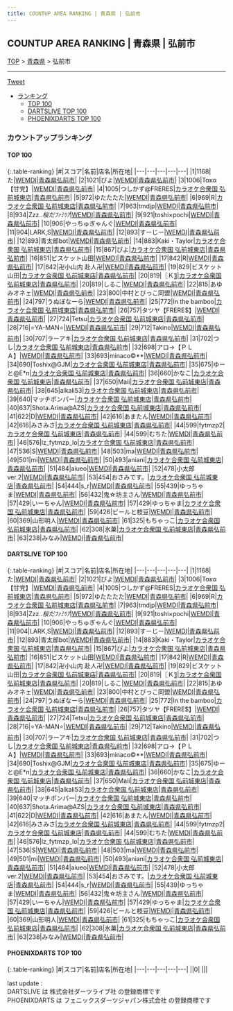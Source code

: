 ```yaml
---
title: COUNTUP AREA RANKING | 青森県 | 弘前市
---
```

## COUNTUP AREA RANKING | 青森県 | 弘前市

[TOP](/darts/rank/) > [青森県](/darts/rank/青森県/) > 弘前市

___

<a href="https://twitter.com/share?ref_src=twsrc%5Etfw" data-text="COUNTUP AREA RANKING | 青森県弘前市" class="twitter-share-button" data-hashtags="DARTSLIVE,PHOENIXDARTS,darts,ダーツ" data-show-count="false">Tweet</a>

* [ランキング](#カウントアップランキング)
    * [TOP 100](#top-100)
    * [DARTSLIVE TOP 100](#dartslive-top-100)
    * [PHOENIXDARTS TOP 100](#phoenixdarts-top-100)

### カウントアップランキング

#### TOP 100



{:.table-ranking}
|#|スコア|名前|店名|所在地|
|---|---|---|---|---|
|1|1168|<span class="rank-name-dl">た</span>|<a href="https://search.dartslive.com/jp/shop/9cc9816dccb3c0a80d9b047a20a7ba1e">WEMDI</a>|<a href="/darts/rank/青森県/弘前市">青森県弘前市</a>|
|2|1021|<span class="rank-name-dl">ぴよ</span>|<a href="https://search.dartslive.com/jp/shop/9cc9816dccb3c0a80d9b047a20a7ba1e">WEMDI</a>|<a href="/darts/rank/青森県/弘前市">青森県弘前市</a>|
|3|1006|<span class="rank-name-dl">Τακα【甘党】</span>|<a href="https://search.dartslive.com/jp/shop/9cc9816dccb3c0a80d9b047a20a7ba1e">WEMDI</a>|<a href="/darts/rank/青森県/弘前市">青森県弘前市</a>|
|4|1005|<span class="rank-name-dl">つしかず@FRERES</span>|<a href="https://search.dartslive.com/jp/shop/6d9e05ee0917894ea3f63593b5358cc4">カラオケ合衆国 弘前城東店</a>|<a href="/darts/rank/青森県/弘前市">青森県弘前市</a>|
|5|972|<span class="rank-name-dl">ゆたたたた</span>|<a href="https://search.dartslive.com/jp/shop/9cc9816dccb3c0a80d9b047a20a7ba1e">WEMDI</a>|<a href="/darts/rank/青森県/弘前市">青森県弘前市</a>|
|6|969|<span class="rank-name-dl">R</span>|<a href="https://search.dartslive.com/jp/shop/6d9e05ee0917894ea3f63593b5358cc4">カラオケ合衆国 弘前城東店</a>|<a href="/darts/rank/青森県/弘前市">青森県弘前市</a>|
|7|963|<span class="rank-name-dl">tmdjp</span>|<a href="https://search.dartslive.com/jp/shop/9cc9816dccb3c0a80d9b047a20a7ba1e">WEMDI</a>|<a href="/darts/rank/青森県/弘前市">青森県弘前市</a>|
|8|934|<span class="rank-name-dl">Zzz..*桜だﾌｧﾐﾘｱ*</span>|<a href="https://search.dartslive.com/jp/shop/9cc9816dccb3c0a80d9b047a20a7ba1e">WEMDI</a>|<a href="/darts/rank/青森県/弘前市">青森県弘前市</a>|
|9|921|<span class="rank-name-dl">toshi×pochi</span>|<a href="https://search.dartslive.com/jp/shop/9cc9816dccb3c0a80d9b047a20a7ba1e">WEMDI</a>|<a href="/darts/rank/青森県/弘前市">青森県弘前市</a>|
|10|906|<span class="rank-name-dl">やっちゅぎゃんぐ</span>|<a href="https://search.dartslive.com/jp/shop/9cc9816dccb3c0a80d9b047a20a7ba1e">WEMDI</a>|<a href="/darts/rank/青森県/弘前市">青森県弘前市</a>|
|11|904|<span class="rank-name-dl">LARK,S</span>|<a href="https://search.dartslive.com/jp/shop/9cc9816dccb3c0a80d9b047a20a7ba1e">WEMDI</a>|<a href="/darts/rank/青森県/弘前市">青森県弘前市</a>|
|12|893|<span class="rank-name-dl">すーじー</span>|<a href="https://search.dartslive.com/jp/shop/9cc9816dccb3c0a80d9b047a20a7ba1e">WEMDI</a>|<a href="/darts/rank/青森県/弘前市">青森県弘前市</a>|
|12|893|<span class="rank-name-dl">青太郎bot</span>|<a href="https://search.dartslive.com/jp/shop/9cc9816dccb3c0a80d9b047a20a7ba1e">WEMDI</a>|<a href="/darts/rank/青森県/弘前市">青森県弘前市</a>|
|14|883|<span class="rank-name-dl">Kaki・Taylor</span>|<a href="https://search.dartslive.com/jp/shop/6d9e05ee0917894ea3f63593b5358cc4">カラオケ合衆国 弘前城東店</a>|<a href="/darts/rank/青森県/弘前市">青森県弘前市</a>|
|15|867|<span class="rank-name-dl">ぴよ</span>|<a href="https://search.dartslive.com/jp/shop/6d9e05ee0917894ea3f63593b5358cc4">カラオケ合衆国 弘前城東店</a>|<a href="/darts/rank/青森県/弘前市">青森県弘前市</a>|
|16|851|<span class="rank-name-dl">ビスケット山田</span>|<a href="https://search.dartslive.com/jp/shop/9cc9816dccb3c0a80d9b047a20a7ba1e">WEMDI</a>|<a href="/darts/rank/青森県/弘前市">青森県弘前市</a>|
|17|842|<span class="rank-name-dl">R</span>|<a href="https://search.dartslive.com/jp/shop/9cc9816dccb3c0a80d9b047a20a7ba1e">WEMDI</a>|<a href="/darts/rank/青森県/弘前市">青森県弘前市</a>|
|17|842|<span class="rank-name-dl">卍小山内 赴人卍</span>|<a href="https://search.dartslive.com/jp/shop/9cc9816dccb3c0a80d9b047a20a7ba1e">WEMDI</a>|<a href="/darts/rank/青森県/弘前市">青森県弘前市</a>|
|19|829|<span class="rank-name-dl">ビスケット山田</span>|<a href="https://search.dartslive.com/jp/shop/6d9e05ee0917894ea3f63593b5358cc4">カラオケ合衆国 弘前城東店</a>|<a href="/darts/rank/青森県/弘前市">青森県弘前市</a>|
|20|819|<span class="rank-name-dl">〖Ｋ〗</span>|<a href="https://search.dartslive.com/jp/shop/6d9e05ee0917894ea3f63593b5358cc4">カラオケ合衆国 弘前城東店</a>|<a href="/darts/rank/青森県/弘前市">青森県弘前市</a>|
|20|819|<span class="rank-name-dl">しるこ</span>|<a href="https://search.dartslive.com/jp/shop/9cc9816dccb3c0a80d9b047a20a7ba1e">WEMDI</a>|<a href="/darts/rank/青森県/弘前市">青森県弘前市</a>|
|22|815|<span class="rank-name-dl">あゆみオネェ</span>|<a href="https://search.dartslive.com/jp/shop/9cc9816dccb3c0a80d9b047a20a7ba1e">WEMDI</a>|<a href="/darts/rank/青森県/弘前市">青森県弘前市</a>|
|23|800|<span class="rank-name-dl">中村とびっこ同盟</span>|<a href="https://search.dartslive.com/jp/shop/9cc9816dccb3c0a80d9b047a20a7ba1e">WEMDI</a>|<a href="/darts/rank/青森県/弘前市">青森県弘前市</a>|
|24|797|<span class="rank-name-dl">うぬぼなーら</span>|<a href="https://search.dartslive.com/jp/shop/9cc9816dccb3c0a80d9b047a20a7ba1e">WEMDI</a>|<a href="/darts/rank/青森県/弘前市">青森県弘前市</a>|
|25|772|<span class="rank-name-dl">In the bamboo</span>|<a href="https://search.dartslive.com/jp/shop/6d9e05ee0917894ea3f63593b5358cc4">カラオケ合衆国 弘前城東店</a>|<a href="/darts/rank/青森県/弘前市">青森県弘前市</a>|
|26|757|<span class="rank-name-dl">タツヤ【FRERE$】</span>|<a href="https://search.dartslive.com/jp/shop/9cc9816dccb3c0a80d9b047a20a7ba1e">WEMDI</a>|<a href="/darts/rank/青森県/弘前市">青森県弘前市</a>|
|27|724|<span class="rank-name-dl">Tetsu</span>|<a href="https://search.dartslive.com/jp/shop/6d9e05ee0917894ea3f63593b5358cc4">カラオケ合衆国 弘前城東店</a>|<a href="/darts/rank/青森県/弘前市">青森県弘前市</a>|
|28|716|<span class="rank-name-dl">⭐YA-MAN⭐</span>|<a href="https://search.dartslive.com/jp/shop/9cc9816dccb3c0a80d9b047a20a7ba1e">WEMDI</a>|<a href="/darts/rank/青森県/弘前市">青森県弘前市</a>|
|29|712|<span class="rank-name-dl">Takino</span>|<a href="https://search.dartslive.com/jp/shop/9cc9816dccb3c0a80d9b047a20a7ba1e">WEMDI</a>|<a href="/darts/rank/青森県/弘前市">青森県弘前市</a>|
|30|707|<span class="rank-name-dl">ラーアキ</span>|<a href="https://search.dartslive.com/jp/shop/6d9e05ee0917894ea3f63593b5358cc4">カラオケ合衆国 弘前城東店</a>|<a href="/darts/rank/青森県/弘前市">青森県弘前市</a>|
|31|702|<span class="rank-name-dl">つし</span>|<a href="https://search.dartslive.com/jp/shop/6d9e05ee0917894ea3f63593b5358cc4">カラオケ合衆国 弘前城東店</a>|<a href="/darts/rank/青森県/弘前市">青森県弘前市</a>|
|32|698|<span class="rank-name-dl">アロ→【ＰＬＡ】</span>|<a href="https://search.dartslive.com/jp/shop/9cc9816dccb3c0a80d9b047a20a7ba1e">WEMDI</a>|<a href="/darts/rank/青森県/弘前市">青森県弘前市</a>|
|33|693|<span class="rank-name-dl">minaco©️**</span>|<a href="https://search.dartslive.com/jp/shop/9cc9816dccb3c0a80d9b047a20a7ba1e">WEMDI</a>|<a href="/darts/rank/青森県/弘前市">青森県弘前市</a>|
|34|690|<span class="rank-name-dl">Toshix@GJM</span>|<a href="https://search.dartslive.com/jp/shop/6d9e05ee0917894ea3f63593b5358cc4">カラオケ合衆国 弘前城東店</a>|<a href="/darts/rank/青森県/弘前市">青森県弘前市</a>|
|35|675|<span class="rank-name-dl">ゆーと@E*n</span>|<a href="https://search.dartslive.com/jp/shop/6d9e05ee0917894ea3f63593b5358cc4">カラオケ合衆国 弘前城東店</a>|<a href="/darts/rank/青森県/弘前市">青森県弘前市</a>|
|36|660|<span class="rank-name-dl">かなこ</span>|<a href="https://search.dartslive.com/jp/shop/6d9e05ee0917894ea3f63593b5358cc4">カラオケ合衆国 弘前城東店</a>|<a href="/darts/rank/青森県/弘前市">青森県弘前市</a>|
|37|650|<span class="rank-name-dl">Maii</span>|<a href="https://search.dartslive.com/jp/shop/6d9e05ee0917894ea3f63593b5358cc4">カラオケ合衆国 弘前城東店</a>|<a href="/darts/rank/青森県/弘前市">青森県弘前市</a>|
|38|645|<span class="rank-name-dl">alkali53</span>|<a href="https://search.dartslive.com/jp/shop/6d9e05ee0917894ea3f63593b5358cc4">カラオケ合衆国 弘前城東店</a>|<a href="/darts/rank/青森県/弘前市">青森県弘前市</a>|
|39|640|<span class="rank-name-dl">マッチポンパー</span>|<a href="https://search.dartslive.com/jp/shop/6d9e05ee0917894ea3f63593b5358cc4">カラオケ合衆国 弘前城東店</a>|<a href="/darts/rank/青森県/弘前市">青森県弘前市</a>|
|40|637|<span class="rank-name-dl">Shota.Arima@AZS</span>|<a href="https://search.dartslive.com/jp/shop/6d9e05ee0917894ea3f63593b5358cc4">カラオケ合衆国 弘前城東店</a>|<a href="/darts/rank/青森県/弘前市">青森県弘前市</a>|
|41|622|<span class="rank-name-dl">D</span>|<a href="https://search.dartslive.com/jp/shop/9cc9816dccb3c0a80d9b047a20a7ba1e">WEMDI</a>|<a href="/darts/rank/青森県/弘前市">青森県弘前市</a>|
|42|616|<span class="rank-name-dl">あまたん</span>|<a href="https://search.dartslive.com/jp/shop/9cc9816dccb3c0a80d9b047a20a7ba1e">WEMDI</a>|<a href="/darts/rank/青森県/弘前市">青森県弘前市</a>|
|42|616|<span class="rank-name-dl">みさみさ</span>|<a href="https://search.dartslive.com/jp/shop/6d9e05ee0917894ea3f63593b5358cc4">カラオケ合衆国 弘前城東店</a>|<a href="/darts/rank/青森県/弘前市">青森県弘前市</a>|
|44|599|<span class="rank-name-dl">fytmzp2</span>|<a href="https://search.dartslive.com/jp/shop/6d9e05ee0917894ea3f63593b5358cc4">カラオケ合衆国 弘前城東店</a>|<a href="/darts/rank/青森県/弘前市">青森県弘前市</a>|
|44|599|<span class="rank-name-dl">むちた</span>|<a href="https://search.dartslive.com/jp/shop/9cc9816dccb3c0a80d9b047a20a7ba1e">WEMDI</a>|<a href="/darts/rank/青森県/弘前市">青森県弘前市</a>|
|46|576|<span class="rank-name-dl">lz_fytmzp_lo</span>|<a href="https://search.dartslive.com/jp/shop/6d9e05ee0917894ea3f63593b5358cc4">カラオケ合衆国 弘前城東店</a>|<a href="/darts/rank/青森県/弘前市">青森県弘前市</a>|
|47|536|<span class="rank-name-dl">S</span>|<a href="https://search.dartslive.com/jp/shop/9cc9816dccb3c0a80d9b047a20a7ba1e">WEMDI</a>|<a href="/darts/rank/青森県/弘前市">青森県弘前市</a>|
|48|503|<span class="rank-name-dl">ma</span>|<a href="https://search.dartslive.com/jp/shop/9cc9816dccb3c0a80d9b047a20a7ba1e">WEMDI</a>|<a href="/darts/rank/青森県/弘前市">青森県弘前市</a>|
|49|501|<span class="rank-name-dl">mi</span>|<a href="https://search.dartslive.com/jp/shop/9cc9816dccb3c0a80d9b047a20a7ba1e">WEMDI</a>|<a href="/darts/rank/青森県/弘前市">青森県弘前市</a>|
|50|493|<span class="rank-name-dl">aniani</span>|<a href="https://search.dartslive.com/jp/shop/6d9e05ee0917894ea3f63593b5358cc4">カラオケ合衆国 弘前城東店</a>|<a href="/darts/rank/青森県/弘前市">青森県弘前市</a>|
|51|484|<span class="rank-name-dl">aiueo</span>|<a href="https://search.dartslive.com/jp/shop/9cc9816dccb3c0a80d9b047a20a7ba1e">WEMDI</a>|<a href="/darts/rank/青森県/弘前市">青森県弘前市</a>|
|52|478|<span class="rank-name-dl">小太郎ver.2</span>|<a href="https://search.dartslive.com/jp/shop/9cc9816dccb3c0a80d9b047a20a7ba1e">WEMDI</a>|<a href="/darts/rank/青森県/弘前市">青森県弘前市</a>|
|53|454|<span class="rank-name-dl">おさみです。</span>|<a href="https://search.dartslive.com/jp/shop/6d9e05ee0917894ea3f63593b5358cc4">カラオケ合衆国 弘前城東店</a>|<a href="/darts/rank/青森県/弘前市">青森県弘前市</a>|
|54|444|<span class="rank-name-dl">s_r</span>|<a href="https://search.dartslive.com/jp/shop/9cc9816dccb3c0a80d9b047a20a7ba1e">WEMDI</a>|<a href="/darts/rank/青森県/弘前市">青森県弘前市</a>|
|55|439|<span class="rank-name-dl">ゆっちゃま</span>|<a href="https://search.dartslive.com/jp/shop/9cc9816dccb3c0a80d9b047a20a7ba1e">WEMDI</a>|<a href="/darts/rank/青森県/弘前市">青森県弘前市</a>|
|56|432|<span class="rank-name-dl">鬼☆坊主さん</span>|<a href="https://search.dartslive.com/jp/shop/9cc9816dccb3c0a80d9b047a20a7ba1e">WEMDI</a>|<a href="/darts/rank/青森県/弘前市">青森県弘前市</a>|
|57|429|<span class="rank-name-dl">いーちゃん</span>|<a href="https://search.dartslive.com/jp/shop/9cc9816dccb3c0a80d9b047a20a7ba1e">WEMDI</a>|<a href="/darts/rank/青森県/弘前市">青森県弘前市</a>|
|57|429|<span class="rank-name-dl">ゆっちゃま</span>|<a href="https://search.dartslive.com/jp/shop/6d9e05ee0917894ea3f63593b5358cc4">カラオケ合衆国 弘前城東店</a>|<a href="/darts/rank/青森県/弘前市">青森県弘前市</a>|
|59|426|<span class="rank-name-dl">ビールと枝豆</span>|<a href="https://search.dartslive.com/jp/shop/9cc9816dccb3c0a80d9b047a20a7ba1e">WEMDI</a>|<a href="/darts/rank/青森県/弘前市">青森県弘前市</a>|
|60|369|<span class="rank-name-dl">山形明人</span>|<a href="https://search.dartslive.com/jp/shop/9cc9816dccb3c0a80d9b047a20a7ba1e">WEMDI</a>|<a href="/darts/rank/青森県/弘前市">青森県弘前市</a>|
|61|325|<span class="rank-name-dl">もちゃっこ</span>|<a href="https://search.dartslive.com/jp/shop/6d9e05ee0917894ea3f63593b5358cc4">カラオケ合衆国 弘前城東店</a>|<a href="/darts/rank/青森県/弘前市">青森県弘前市</a>|
|62|308|<span class="rank-name-dl">氷菓</span>|<a href="https://search.dartslive.com/jp/shop/6d9e05ee0917894ea3f63593b5358cc4">カラオケ合衆国 弘前城東店</a>|<a href="/darts/rank/青森県/弘前市">青森県弘前市</a>|
|63|238|<span class="rank-name-dl">みなみ</span>|<a href="https://search.dartslive.com/jp/shop/9cc9816dccb3c0a80d9b047a20a7ba1e">WEMDI</a>|<a href="/darts/rank/青森県/弘前市">青森県弘前市</a>|


#### DARTSLIVE TOP 100



{:.table-ranking}
|#|スコア|名前|店名|所在地|
|---|---|---|---|---|
|1|1168|<span class="rank-name-dl">た</span>|<a href="https://search.dartslive.com/jp/shop/9cc9816dccb3c0a80d9b047a20a7ba1e">WEMDI</a>|<a href="/darts/rank/青森県/弘前市">青森県弘前市</a>|
|2|1021|<span class="rank-name-dl">ぴよ</span>|<a href="https://search.dartslive.com/jp/shop/9cc9816dccb3c0a80d9b047a20a7ba1e">WEMDI</a>|<a href="/darts/rank/青森県/弘前市">青森県弘前市</a>|
|3|1006|<span class="rank-name-dl">Τακα【甘党】</span>|<a href="https://search.dartslive.com/jp/shop/9cc9816dccb3c0a80d9b047a20a7ba1e">WEMDI</a>|<a href="/darts/rank/青森県/弘前市">青森県弘前市</a>|
|4|1005|<span class="rank-name-dl">つしかず@FRERES</span>|<a href="https://search.dartslive.com/jp/shop/6d9e05ee0917894ea3f63593b5358cc4">カラオケ合衆国 弘前城東店</a>|<a href="/darts/rank/青森県/弘前市">青森県弘前市</a>|
|5|972|<span class="rank-name-dl">ゆたたたた</span>|<a href="https://search.dartslive.com/jp/shop/9cc9816dccb3c0a80d9b047a20a7ba1e">WEMDI</a>|<a href="/darts/rank/青森県/弘前市">青森県弘前市</a>|
|6|969|<span class="rank-name-dl">R</span>|<a href="https://search.dartslive.com/jp/shop/6d9e05ee0917894ea3f63593b5358cc4">カラオケ合衆国 弘前城東店</a>|<a href="/darts/rank/青森県/弘前市">青森県弘前市</a>|
|7|963|<span class="rank-name-dl">tmdjp</span>|<a href="https://search.dartslive.com/jp/shop/9cc9816dccb3c0a80d9b047a20a7ba1e">WEMDI</a>|<a href="/darts/rank/青森県/弘前市">青森県弘前市</a>|
|8|934|<span class="rank-name-dl">Zzz..*桜だﾌｧﾐﾘｱ*</span>|<a href="https://search.dartslive.com/jp/shop/9cc9816dccb3c0a80d9b047a20a7ba1e">WEMDI</a>|<a href="/darts/rank/青森県/弘前市">青森県弘前市</a>|
|9|921|<span class="rank-name-dl">toshi×pochi</span>|<a href="https://search.dartslive.com/jp/shop/9cc9816dccb3c0a80d9b047a20a7ba1e">WEMDI</a>|<a href="/darts/rank/青森県/弘前市">青森県弘前市</a>|
|10|906|<span class="rank-name-dl">やっちゅぎゃんぐ</span>|<a href="https://search.dartslive.com/jp/shop/9cc9816dccb3c0a80d9b047a20a7ba1e">WEMDI</a>|<a href="/darts/rank/青森県/弘前市">青森県弘前市</a>|
|11|904|<span class="rank-name-dl">LARK,S</span>|<a href="https://search.dartslive.com/jp/shop/9cc9816dccb3c0a80d9b047a20a7ba1e">WEMDI</a>|<a href="/darts/rank/青森県/弘前市">青森県弘前市</a>|
|12|893|<span class="rank-name-dl">すーじー</span>|<a href="https://search.dartslive.com/jp/shop/9cc9816dccb3c0a80d9b047a20a7ba1e">WEMDI</a>|<a href="/darts/rank/青森県/弘前市">青森県弘前市</a>|
|12|893|<span class="rank-name-dl">青太郎bot</span>|<a href="https://search.dartslive.com/jp/shop/9cc9816dccb3c0a80d9b047a20a7ba1e">WEMDI</a>|<a href="/darts/rank/青森県/弘前市">青森県弘前市</a>|
|14|883|<span class="rank-name-dl">Kaki・Taylor</span>|<a href="https://search.dartslive.com/jp/shop/6d9e05ee0917894ea3f63593b5358cc4">カラオケ合衆国 弘前城東店</a>|<a href="/darts/rank/青森県/弘前市">青森県弘前市</a>|
|15|867|<span class="rank-name-dl">ぴよ</span>|<a href="https://search.dartslive.com/jp/shop/6d9e05ee0917894ea3f63593b5358cc4">カラオケ合衆国 弘前城東店</a>|<a href="/darts/rank/青森県/弘前市">青森県弘前市</a>|
|16|851|<span class="rank-name-dl">ビスケット山田</span>|<a href="https://search.dartslive.com/jp/shop/9cc9816dccb3c0a80d9b047a20a7ba1e">WEMDI</a>|<a href="/darts/rank/青森県/弘前市">青森県弘前市</a>|
|17|842|<span class="rank-name-dl">R</span>|<a href="https://search.dartslive.com/jp/shop/9cc9816dccb3c0a80d9b047a20a7ba1e">WEMDI</a>|<a href="/darts/rank/青森県/弘前市">青森県弘前市</a>|
|17|842|<span class="rank-name-dl">卍小山内 赴人卍</span>|<a href="https://search.dartslive.com/jp/shop/9cc9816dccb3c0a80d9b047a20a7ba1e">WEMDI</a>|<a href="/darts/rank/青森県/弘前市">青森県弘前市</a>|
|19|829|<span class="rank-name-dl">ビスケット山田</span>|<a href="https://search.dartslive.com/jp/shop/6d9e05ee0917894ea3f63593b5358cc4">カラオケ合衆国 弘前城東店</a>|<a href="/darts/rank/青森県/弘前市">青森県弘前市</a>|
|20|819|<span class="rank-name-dl">〖Ｋ〗</span>|<a href="https://search.dartslive.com/jp/shop/6d9e05ee0917894ea3f63593b5358cc4">カラオケ合衆国 弘前城東店</a>|<a href="/darts/rank/青森県/弘前市">青森県弘前市</a>|
|20|819|<span class="rank-name-dl">しるこ</span>|<a href="https://search.dartslive.com/jp/shop/9cc9816dccb3c0a80d9b047a20a7ba1e">WEMDI</a>|<a href="/darts/rank/青森県/弘前市">青森県弘前市</a>|
|22|815|<span class="rank-name-dl">あゆみオネェ</span>|<a href="https://search.dartslive.com/jp/shop/9cc9816dccb3c0a80d9b047a20a7ba1e">WEMDI</a>|<a href="/darts/rank/青森県/弘前市">青森県弘前市</a>|
|23|800|<span class="rank-name-dl">中村とびっこ同盟</span>|<a href="https://search.dartslive.com/jp/shop/9cc9816dccb3c0a80d9b047a20a7ba1e">WEMDI</a>|<a href="/darts/rank/青森県/弘前市">青森県弘前市</a>|
|24|797|<span class="rank-name-dl">うぬぼなーら</span>|<a href="https://search.dartslive.com/jp/shop/9cc9816dccb3c0a80d9b047a20a7ba1e">WEMDI</a>|<a href="/darts/rank/青森県/弘前市">青森県弘前市</a>|
|25|772|<span class="rank-name-dl">In the bamboo</span>|<a href="https://search.dartslive.com/jp/shop/6d9e05ee0917894ea3f63593b5358cc4">カラオケ合衆国 弘前城東店</a>|<a href="/darts/rank/青森県/弘前市">青森県弘前市</a>|
|26|757|<span class="rank-name-dl">タツヤ【FRERE$】</span>|<a href="https://search.dartslive.com/jp/shop/9cc9816dccb3c0a80d9b047a20a7ba1e">WEMDI</a>|<a href="/darts/rank/青森県/弘前市">青森県弘前市</a>|
|27|724|<span class="rank-name-dl">Tetsu</span>|<a href="https://search.dartslive.com/jp/shop/6d9e05ee0917894ea3f63593b5358cc4">カラオケ合衆国 弘前城東店</a>|<a href="/darts/rank/青森県/弘前市">青森県弘前市</a>|
|28|716|<span class="rank-name-dl">⭐YA-MAN⭐</span>|<a href="https://search.dartslive.com/jp/shop/9cc9816dccb3c0a80d9b047a20a7ba1e">WEMDI</a>|<a href="/darts/rank/青森県/弘前市">青森県弘前市</a>|
|29|712|<span class="rank-name-dl">Takino</span>|<a href="https://search.dartslive.com/jp/shop/9cc9816dccb3c0a80d9b047a20a7ba1e">WEMDI</a>|<a href="/darts/rank/青森県/弘前市">青森県弘前市</a>|
|30|707|<span class="rank-name-dl">ラーアキ</span>|<a href="https://search.dartslive.com/jp/shop/6d9e05ee0917894ea3f63593b5358cc4">カラオケ合衆国 弘前城東店</a>|<a href="/darts/rank/青森県/弘前市">青森県弘前市</a>|
|31|702|<span class="rank-name-dl">つし</span>|<a href="https://search.dartslive.com/jp/shop/6d9e05ee0917894ea3f63593b5358cc4">カラオケ合衆国 弘前城東店</a>|<a href="/darts/rank/青森県/弘前市">青森県弘前市</a>|
|32|698|<span class="rank-name-dl">アロ→【ＰＬＡ】</span>|<a href="https://search.dartslive.com/jp/shop/9cc9816dccb3c0a80d9b047a20a7ba1e">WEMDI</a>|<a href="/darts/rank/青森県/弘前市">青森県弘前市</a>|
|33|693|<span class="rank-name-dl">minaco©️**</span>|<a href="https://search.dartslive.com/jp/shop/9cc9816dccb3c0a80d9b047a20a7ba1e">WEMDI</a>|<a href="/darts/rank/青森県/弘前市">青森県弘前市</a>|
|34|690|<span class="rank-name-dl">Toshix@GJM</span>|<a href="https://search.dartslive.com/jp/shop/6d9e05ee0917894ea3f63593b5358cc4">カラオケ合衆国 弘前城東店</a>|<a href="/darts/rank/青森県/弘前市">青森県弘前市</a>|
|35|675|<span class="rank-name-dl">ゆーと@E*n</span>|<a href="https://search.dartslive.com/jp/shop/6d9e05ee0917894ea3f63593b5358cc4">カラオケ合衆国 弘前城東店</a>|<a href="/darts/rank/青森県/弘前市">青森県弘前市</a>|
|36|660|<span class="rank-name-dl">かなこ</span>|<a href="https://search.dartslive.com/jp/shop/6d9e05ee0917894ea3f63593b5358cc4">カラオケ合衆国 弘前城東店</a>|<a href="/darts/rank/青森県/弘前市">青森県弘前市</a>|
|37|650|<span class="rank-name-dl">Maii</span>|<a href="https://search.dartslive.com/jp/shop/6d9e05ee0917894ea3f63593b5358cc4">カラオケ合衆国 弘前城東店</a>|<a href="/darts/rank/青森県/弘前市">青森県弘前市</a>|
|38|645|<span class="rank-name-dl">alkali53</span>|<a href="https://search.dartslive.com/jp/shop/6d9e05ee0917894ea3f63593b5358cc4">カラオケ合衆国 弘前城東店</a>|<a href="/darts/rank/青森県/弘前市">青森県弘前市</a>|
|39|640|<span class="rank-name-dl">マッチポンパー</span>|<a href="https://search.dartslive.com/jp/shop/6d9e05ee0917894ea3f63593b5358cc4">カラオケ合衆国 弘前城東店</a>|<a href="/darts/rank/青森県/弘前市">青森県弘前市</a>|
|40|637|<span class="rank-name-dl">Shota.Arima@AZS</span>|<a href="https://search.dartslive.com/jp/shop/6d9e05ee0917894ea3f63593b5358cc4">カラオケ合衆国 弘前城東店</a>|<a href="/darts/rank/青森県/弘前市">青森県弘前市</a>|
|41|622|<span class="rank-name-dl">D</span>|<a href="https://search.dartslive.com/jp/shop/9cc9816dccb3c0a80d9b047a20a7ba1e">WEMDI</a>|<a href="/darts/rank/青森県/弘前市">青森県弘前市</a>|
|42|616|<span class="rank-name-dl">あまたん</span>|<a href="https://search.dartslive.com/jp/shop/9cc9816dccb3c0a80d9b047a20a7ba1e">WEMDI</a>|<a href="/darts/rank/青森県/弘前市">青森県弘前市</a>|
|42|616|<span class="rank-name-dl">みさみさ</span>|<a href="https://search.dartslive.com/jp/shop/6d9e05ee0917894ea3f63593b5358cc4">カラオケ合衆国 弘前城東店</a>|<a href="/darts/rank/青森県/弘前市">青森県弘前市</a>|
|44|599|<span class="rank-name-dl">fytmzp2</span>|<a href="https://search.dartslive.com/jp/shop/6d9e05ee0917894ea3f63593b5358cc4">カラオケ合衆国 弘前城東店</a>|<a href="/darts/rank/青森県/弘前市">青森県弘前市</a>|
|44|599|<span class="rank-name-dl">むちた</span>|<a href="https://search.dartslive.com/jp/shop/9cc9816dccb3c0a80d9b047a20a7ba1e">WEMDI</a>|<a href="/darts/rank/青森県/弘前市">青森県弘前市</a>|
|46|576|<span class="rank-name-dl">lz_fytmzp_lo</span>|<a href="https://search.dartslive.com/jp/shop/6d9e05ee0917894ea3f63593b5358cc4">カラオケ合衆国 弘前城東店</a>|<a href="/darts/rank/青森県/弘前市">青森県弘前市</a>|
|47|536|<span class="rank-name-dl">S</span>|<a href="https://search.dartslive.com/jp/shop/9cc9816dccb3c0a80d9b047a20a7ba1e">WEMDI</a>|<a href="/darts/rank/青森県/弘前市">青森県弘前市</a>|
|48|503|<span class="rank-name-dl">ma</span>|<a href="https://search.dartslive.com/jp/shop/9cc9816dccb3c0a80d9b047a20a7ba1e">WEMDI</a>|<a href="/darts/rank/青森県/弘前市">青森県弘前市</a>|
|49|501|<span class="rank-name-dl">mi</span>|<a href="https://search.dartslive.com/jp/shop/9cc9816dccb3c0a80d9b047a20a7ba1e">WEMDI</a>|<a href="/darts/rank/青森県/弘前市">青森県弘前市</a>|
|50|493|<span class="rank-name-dl">aniani</span>|<a href="https://search.dartslive.com/jp/shop/6d9e05ee0917894ea3f63593b5358cc4">カラオケ合衆国 弘前城東店</a>|<a href="/darts/rank/青森県/弘前市">青森県弘前市</a>|
|51|484|<span class="rank-name-dl">aiueo</span>|<a href="https://search.dartslive.com/jp/shop/9cc9816dccb3c0a80d9b047a20a7ba1e">WEMDI</a>|<a href="/darts/rank/青森県/弘前市">青森県弘前市</a>|
|52|478|<span class="rank-name-dl">小太郎ver.2</span>|<a href="https://search.dartslive.com/jp/shop/9cc9816dccb3c0a80d9b047a20a7ba1e">WEMDI</a>|<a href="/darts/rank/青森県/弘前市">青森県弘前市</a>|
|53|454|<span class="rank-name-dl">おさみです。</span>|<a href="https://search.dartslive.com/jp/shop/6d9e05ee0917894ea3f63593b5358cc4">カラオケ合衆国 弘前城東店</a>|<a href="/darts/rank/青森県/弘前市">青森県弘前市</a>|
|54|444|<span class="rank-name-dl">s_r</span>|<a href="https://search.dartslive.com/jp/shop/9cc9816dccb3c0a80d9b047a20a7ba1e">WEMDI</a>|<a href="/darts/rank/青森県/弘前市">青森県弘前市</a>|
|55|439|<span class="rank-name-dl">ゆっちゃま</span>|<a href="https://search.dartslive.com/jp/shop/9cc9816dccb3c0a80d9b047a20a7ba1e">WEMDI</a>|<a href="/darts/rank/青森県/弘前市">青森県弘前市</a>|
|56|432|<span class="rank-name-dl">鬼☆坊主さん</span>|<a href="https://search.dartslive.com/jp/shop/9cc9816dccb3c0a80d9b047a20a7ba1e">WEMDI</a>|<a href="/darts/rank/青森県/弘前市">青森県弘前市</a>|
|57|429|<span class="rank-name-dl">いーちゃん</span>|<a href="https://search.dartslive.com/jp/shop/9cc9816dccb3c0a80d9b047a20a7ba1e">WEMDI</a>|<a href="/darts/rank/青森県/弘前市">青森県弘前市</a>|
|57|429|<span class="rank-name-dl">ゆっちゃま</span>|<a href="https://search.dartslive.com/jp/shop/6d9e05ee0917894ea3f63593b5358cc4">カラオケ合衆国 弘前城東店</a>|<a href="/darts/rank/青森県/弘前市">青森県弘前市</a>|
|59|426|<span class="rank-name-dl">ビールと枝豆</span>|<a href="https://search.dartslive.com/jp/shop/9cc9816dccb3c0a80d9b047a20a7ba1e">WEMDI</a>|<a href="/darts/rank/青森県/弘前市">青森県弘前市</a>|
|60|369|<span class="rank-name-dl">山形明人</span>|<a href="https://search.dartslive.com/jp/shop/9cc9816dccb3c0a80d9b047a20a7ba1e">WEMDI</a>|<a href="/darts/rank/青森県/弘前市">青森県弘前市</a>|
|61|325|<span class="rank-name-dl">もちゃっこ</span>|<a href="https://search.dartslive.com/jp/shop/6d9e05ee0917894ea3f63593b5358cc4">カラオケ合衆国 弘前城東店</a>|<a href="/darts/rank/青森県/弘前市">青森県弘前市</a>|
|62|308|<span class="rank-name-dl">氷菓</span>|<a href="https://search.dartslive.com/jp/shop/6d9e05ee0917894ea3f63593b5358cc4">カラオケ合衆国 弘前城東店</a>|<a href="/darts/rank/青森県/弘前市">青森県弘前市</a>|
|63|238|<span class="rank-name-dl">みなみ</span>|<a href="https://search.dartslive.com/jp/shop/9cc9816dccb3c0a80d9b047a20a7ba1e">WEMDI</a>|<a href="/darts/rank/青森県/弘前市">青森県弘前市</a>|


#### PHOENIXDARTS TOP 100



{:.table-ranking}
|#|スコア|名前|店名|所在地|
|---|---|---|---|---|
||0|<span class="rank-name-dl"> </span>|<a href=""></a>|<a href="/darts/rank//"></a>|


<div class="footer border-top border-gray-light mt-5 pt-3 text-right text-gray">
    last update : <span style="font-weight: italic" id="foot_last_modified"></span><br />
    DARTSLIVE は 株式会社ダーツライブ社 の登録商標です<br />
    PHOENIXDARTS は フェニックスダーツジャパン株式会社 の登録商標です<br />
</div>

<script src="https://cdnjs.cloudflare.com/ajax/libs/jquery.tablesorter/2.31.3/js/jquery.tablesorter.min.js" integrity="sha512-qzgd5cYSZcosqpzpn7zF2ZId8f/8CHmFKZ8j7mU4OUXTNRd5g+ZHBPsgKEwoqxCtdQvExE5LprwwPAgoicguNg==" crossorigin="anonymous" referrerpolicy="no-referrer"></script>
<link rel="stylesheet" href="https://cdnjs.cloudflare.com/ajax/libs/jquery.tablesorter/2.31.3/css/theme.default.min.css" integrity="sha512-wghhOJkjQX0Lh3NSWvNKeZ0ZpNn+SPVXX1Qyc9OCaogADktxrBiBdKGDoqVUOyhStvMBmJQ8ZdMHiR3wuEq8+w==" crossorigin="anonymous" referrerpolicy="no-referrer" />
<script>
$(function() {
    $(".table-ranking").tablesorter({sortList:[[0, 0]]});
    $("#foot_last_modified").text(formatDate(new Date(document.lastModified), 'yyyy-MM-dd HH:mm:ss'));
});
</script>

<script async src="https://platform.twitter.com/widgets.js" charset="utf-8"></script>